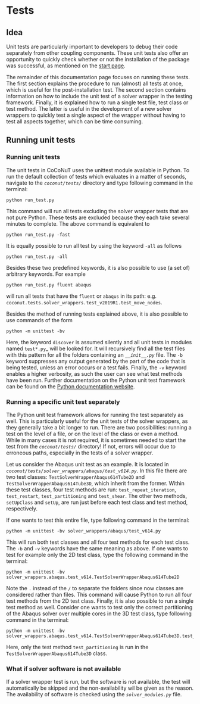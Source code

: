 # Tests

## Idea

Unit tests are particularly important to developers to debug their code separately from other coupling components. These 
unit tests also offer an opportunity to quickly check whether or not the installation of the package was successful, as mentioned 
on the [start page](../README.md#quick-test). 

The remainder of this documentation page focuses on running these tests. The first section explains the procedure to run
(almost) all tests at once, which is useful for the post-installation test. The second section contains information on how to 
include the unit test of a solver wrapper in the testing framework. Finally, it is explained how to run a single test file,
test class or test method. The latter is useful in the development of a new solver wrappers to quickly test a single 
aspect of the wrapper without having to test all aspects together, which can be time consuming. 

## Running unit tests

### Running unit tests
The unit tests in CoCoNuT uses the unittest module available in Python. 
To run the default collection of tests which evaluates in a matter of seconds, navigate to the _`coconut/tests/`_ directory 
and type following command in the terminal:
````
python run_test.py
````
This command will run all tests excluding the solver wrapper tests that are not pure Python.
These tests are excluded because they each take several minutes to complete.
The above command is equivalent to 
````
python run_test.py -fast
````
It is equally possible to run all test by using the keyword `-all` as follows
````
python run_test.py -all
````
Besides these two predefined keywords, it is also possible to use (a set of) arbitrary keywords.
For example
````
python run_test.py fluent abaqus
````
will run all tests that have the `fluent` or `abaqus` in its path: e.g.
`coconut.tests.solver_wrappers.test_v2019R1.test_move_nodes`.

Besides the method of running tests explained above, it is also possible to use commands of the form
````
python -m unittest -bv
````
Here, the keyword `discover` is assumed silently and all unit tests in modules named `test*.py`_ will be looked for.
It will recursively find all the test files with this pattern for all the folders containing an _`__init__.py`_ file. 
The `-b` keyword suppresses any output generated by the part of the code that is being tested, unless an error occurs or a test fails. 
Finally, the `-v` keyword enables a higher verbosity, as such the user can see what test methods have been run. Further documentation 
on the Python unit test framework can be found on the [Python documentation website](https://docs.python.org/3/library/unittest.html).

### Running a specific unit test separately
The Python unit test framework allows for running the test separately as well. This is particularly useful for the unit tests
of the solver wrappers, as they generally take a bit longer to run. There are two possibilities: running a test 
on the level of a file, or on the level of the class or even a method. While in many cases it is not required,
it is sometimes needed to start the test from the _`coconut/tests/`_ directory! 
If not, errors will occur due to erroneous paths, especially in the tests of a solver wrapper.

Let us consider the Abaqus unit test as an example. It is located in _`coconut/tests/solver_wrappers/abaqus/test_v614.py`_. In this file
there are two test classes: `TestSolverWrapperAbaqus614Tube2D` and `TestSolverWrapperAbaqus614Tube3D`, which inherit from the former.
Within these test classes, four test methods are run: `test_repeat_iteration`, `test_restart`, `test_partitioning` and 
`test_shear`. The other two methods, `setUpClass` and `setUp`, are run just before each test class and test method, respectively.

If one wants to test this entire file, type following command in the terminal:

````
python -m unittest -bv solver_wrappers/abaqus/test_v614.py
````
 
 This will run both test classes and all four test methods for each test class. The `-b` and `-v` keywords have the same meaning 
 as above. If one wants to test for example only the 2D test class, type the following command in the terminal:
 
````
python -m unittest -bv solver_wrappers.abaqus.test_v614.TestSolverWrapperAbaqus614Tube2D
````

Note the `.` instead of the `/` to separate the folders since now classes are considered rather than files. This command 
will cause Python to run all four test methods from the 2D test class. Finally, it is also possible to run a single 
test method as well. Consider one wants to test only the correct partitioning of the Abaqus solver over multiple cores 
in the 3D test class, type following command in the terminal:

````
python -m unittest -bv solver_wrappers.abaqus.test_v614.TestSolverWrapperAbaqus614Tube3D.test_partitioning
````

Here, only the test method `test_partitioning` is run in the `TestSolverWrapperAbaqus614Tube3D` class.

### What if solver software is not available
If a solver wrapper test is run, but the software is not available, the test will automatically be skipped and the non-availability wil be given
as the reason.
The availability of software is checked using the _`solver_modules.py`_ file.